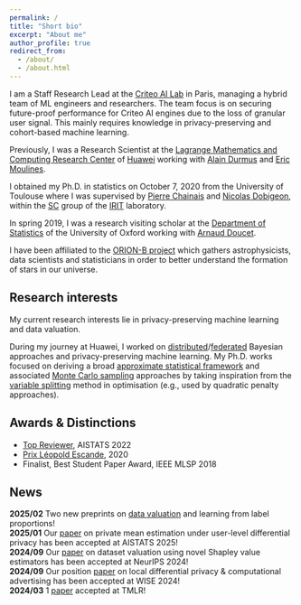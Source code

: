 ```yaml
---
permalink: /
title: "Short bio"
excerpt: "About me"
author_profile: true
redirect_from: 
  - /about/
  - /about.html
---
```


I am a Staff Research Lead at the [Criteo AI Lab](https://ailab.criteo.com/) in Paris, managing a hybrid team of ML engineers and researchers. The team focus is on securing future-proof performance for Criteo AI engines due to the loss of granular user signal. This mainly requires knowledge in privacy-preserving and cohort-based machine learning.

Previously, I was a Research Scientist at the [Lagrange Mathematics and Computing Research Center](https://www.huawei.com/fr/news/fr/2020/centre-lagrange) of [Huawei](https://www.huawei.com/) working with [Alain Durmus](http://alain.perso.math.cnrs.fr/) and [Eric Moulines](https://scholar.google.fr/citations?user=_XE1LvQAAAAJ&hl=fr).

I obtained my Ph.D. in statistics on October 7, 2020 from the University of Toulouse where I was supervised by [Pierre Chainais](http://pierrechainais.ec-lille.fr) and [Nicolas Dobigeon](http://dobigeon.perso.enseeiht.fr/index.html), within the [SC](http://sc.enseeiht.fr/) group of the [IRIT](https://www.irit.fr/) laboratory.

In spring 2019, I was a research visiting scholar at the [Department of Statistics](http://www.stats.ox.ac.uk/) of the University of Oxford working with [Arnaud Doucet](http://www.stats.ox.ac.uk/~doucet/).

I have been affiliated to the [ORION-B project](https://www.iram.fr/~pety/ORION-B/) which gathers astrophysicists, data scientists and statisticians in order to better understand the formation of stars in our universe.

## Research interests
My current research interests lie in privacy-preserving machine learning and data valuation.

During my journey at Huawei, I worked on [distributed](http://proceedings.mlr.press/v139/plassier21a.html)/[federated](https://arxiv.org/abs/2106.00797) Bayesian approaches and privacy-preserving machine learning.
My Ph.D. works focused on deriving a broad [approximate statistical framework](https://doi.org/10.1080/10618600.2020.1826954) and associated [Monte Carlo sampling](https://arxiv.org/abs/1905.11937) approaches by taking inspiration from the [variable splitting](https://doi.org/10.1109/TSP.2019.2894825) method in optimisation (e.g., used by quadratic penalty approaches).

## Awards & Distinctions
- [Top Reviewer](https://virtual.aistats.org/Conferences/2022/Reviewers), AISTATS 2022
- [Prix Léopold Escande](https://www.inp-toulouse.fr/fr/toulouse-inp/actualites/prix-leopold-escande-2020.html), 2020
- Finalist, Best Student Paper Award, IEEE MLSP 2018

## News
<i class="fa fa-fw fa-newspaper"></i> **2025/02** Two new preprints on [data valuation](https://arxiv.org/abs/2502.06574) and learning from label proportions!                                                                                                                        
<i class="fa fa-fw fa-newspaper"></i> **2025/01** Our [paper](https://arxiv.org/abs/2410.09506) on private mean estimation under user-level differential privacy has been accepted at AISTATS 2025!                                                                         
<i class="fa fa-fw fa-newspaper"></i> **2024/09** Our [paper](https://arxiv.org/abs/2306.02071) on dataset valuation using novel Shapley value estimators has been accepted at NeurIPS 2024!                                                        
<i class="fa fa-fw fa-newspaper"></i> **2024/09** Our position [paper](https://hal.science/hal-04438186/document) on local differential privacy & computational advertising has been accepted at WISE 2024!                           
<i class="fa fa-fw fa-newspaper"></i> **2024/03** 1 [paper](http://arxiv.org/abs/2301.11447) accepted at TMLR!   
